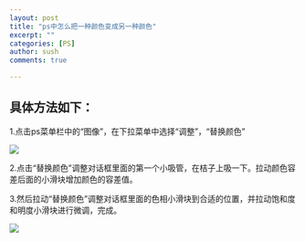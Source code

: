 ```yaml
---
layout: post
title: "ps中怎么把一种颜色变成另一种颜色"
excerpt: ""
categories: [PS]
author: sush
comments: true

---
```

## 具体方法如下：

1.点击ps菜单栏中的“图像”，在下拉菜单中选择“调整”，“替换颜色”

![](https://gss0.baidu.com/-fo3dSag_xI4khGko9WTAnF6hhy/zhidao/wh%3D600%2C800/sign=4c9a7d4dd23f8794d3aa4028e22b22cc/a6efce1b9d16fdfa718e581bb28f8c5495ee7b61.jpg)

2.点击“替换颜色”调整对话框里面的第一个小吸管，在桔子上吸一下。拉动颜色容差后面的小滑块增加颜色的容差值。

3.然后拉动“替换颜色”调整对话框里面的色相小滑块到合适的位置，并拉动饱和度和明度小滑块进行微调，完成。

![](https://gss0.baidu.com/-vo3dSag_xI4khGko9WTAnF6hhy/zhidao/wh%3D600%2C800/sign=ba57ef6c8426cffc697fb7b4893166a8/7e3e6709c93d70cf36d533f8fedcd100baa12b13.jpg)

